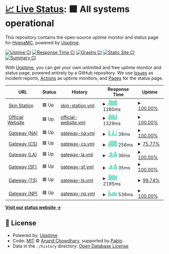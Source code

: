 # [📈 Live Status](https://HyenaMC.github.io/upptime): <!--live status--> **🟩 All systems operational**

This repository contains the open-source uptime monitor and status page for [HyenaMC](account.teamhyena.org), powered by [Upptime](https://github.com/upptime/upptime).

[![Uptime CI](https://github.com/HyenaMC/upptime/workflows/Uptime%20CI/badge.svg)](https://github.com/HyenaMC/upptime/actions?query=workflow%3A%22Uptime+CI%22)
[![Response Time CI](https://github.com/HyenaMC/upptime/workflows/Response%20Time%20CI/badge.svg)](https://github.com/HyenaMC/upptime/actions?query=workflow%3A%22Response+Time+CI%22)
[![Graphs CI](https://github.com/HyenaMC/upptime/workflows/Graphs%20CI/badge.svg)](https://github.com/HyenaMC/upptime/actions?query=workflow%3A%22Graphs+CI%22)
[![Static Site CI](https://github.com/HyenaMC/upptime/workflows/Static%20Site%20CI/badge.svg)](https://github.com/HyenaMC/upptime/actions?query=workflow%3A%22Static+Site+CI%22)
[![Summary CI](https://github.com/HyenaMC/upptime/workflows/Summary%20CI/badge.svg)](https://github.com/HyenaMC/upptime/actions?query=workflow%3A%22Summary+CI%22)

With [Upptime](https://upptime.js.org), you can get your own unlimited and free uptime monitor and status page, powered entirely by a GitHub repository. We use [Issues](https://github.com/HyenaMC/upptime/issues) as incident reports, [Actions](https://github.com/HyenaMC/upptime/actions) as uptime monitors, and [Pages](https://HyenaMC.github.io/upptime) for the status page.

<!--start: status pages-->
<!-- This summary is generated by Upptime (https://github.com/upptime/upptime) -->
<!-- Do not edit this manually, your changes will be overwritten -->
<!-- prettier-ignore -->
| URL | Status | History | Response Time | Uptime |
| --- | ------ | ------- | ------------- | ------ |
| <img alt="" src="https://icons.duckduckgo.com/ip3/account.teamhyena.org.ico" height="13"> [Skin Station](https://account.teamhyena.org) | 🟩 Up | [skin-station.yml](https://github.com/HyenaMC/upptime/commits/HEAD/history/skin-station.yml) | <details><summary><img alt="Response time graph" src="./graphs/skin-station/response-time-week.png" height="20"> 1280ms</summary><br><a href="https://status.teamhyena.org/history/skin-station"><img alt="Response time 1482" src="https://img.shields.io/endpoint?url=https%3A%2F%2Fraw.githubusercontent.com%2FHyenaMC%2Fupptime%2FHEAD%2Fapi%2Fskin-station%2Fresponse-time.json"></a><br><a href="https://status.teamhyena.org/history/skin-station"><img alt="24-hour response time 1207" src="https://img.shields.io/endpoint?url=https%3A%2F%2Fraw.githubusercontent.com%2FHyenaMC%2Fupptime%2FHEAD%2Fapi%2Fskin-station%2Fresponse-time-day.json"></a><br><a href="https://status.teamhyena.org/history/skin-station"><img alt="7-day response time 1280" src="https://img.shields.io/endpoint?url=https%3A%2F%2Fraw.githubusercontent.com%2FHyenaMC%2Fupptime%2FHEAD%2Fapi%2Fskin-station%2Fresponse-time-week.json"></a><br><a href="https://status.teamhyena.org/history/skin-station"><img alt="30-day response time 605" src="https://img.shields.io/endpoint?url=https%3A%2F%2Fraw.githubusercontent.com%2FHyenaMC%2Fupptime%2FHEAD%2Fapi%2Fskin-station%2Fresponse-time-month.json"></a><br><a href="https://status.teamhyena.org/history/skin-station"><img alt="1-year response time 1482" src="https://img.shields.io/endpoint?url=https%3A%2F%2Fraw.githubusercontent.com%2FHyenaMC%2Fupptime%2FHEAD%2Fapi%2Fskin-station%2Fresponse-time-year.json"></a></details> | <details><summary><a href="https://status.teamhyena.org/history/skin-station">100.00%</a></summary><a href="https://status.teamhyena.org/history/skin-station"><img alt="All-time uptime 98.15%" src="https://img.shields.io/endpoint?url=https%3A%2F%2Fraw.githubusercontent.com%2FHyenaMC%2Fupptime%2FHEAD%2Fapi%2Fskin-station%2Fuptime.json"></a><br><a href="https://status.teamhyena.org/history/skin-station"><img alt="24-hour uptime 100.00%" src="https://img.shields.io/endpoint?url=https%3A%2F%2Fraw.githubusercontent.com%2FHyenaMC%2Fupptime%2FHEAD%2Fapi%2Fskin-station%2Fuptime-day.json"></a><br><a href="https://status.teamhyena.org/history/skin-station"><img alt="7-day uptime 100.00%" src="https://img.shields.io/endpoint?url=https%3A%2F%2Fraw.githubusercontent.com%2FHyenaMC%2Fupptime%2FHEAD%2Fapi%2Fskin-station%2Fuptime-week.json"></a><br><a href="https://status.teamhyena.org/history/skin-station"><img alt="30-day uptime 97.52%" src="https://img.shields.io/endpoint?url=https%3A%2F%2Fraw.githubusercontent.com%2FHyenaMC%2Fupptime%2FHEAD%2Fapi%2Fskin-station%2Fuptime-month.json"></a><br><a href="https://status.teamhyena.org/history/skin-station"><img alt="1-year uptime 98.15%" src="https://img.shields.io/endpoint?url=https%3A%2F%2Fraw.githubusercontent.com%2FHyenaMC%2Fupptime%2FHEAD%2Fapi%2Fskin-station%2Fuptime-year.json"></a></details>
| <img alt="" src="https://icons.duckduckgo.com/ip3/minecraft.teamhyena.org.ico" height="13"> [Official Website](https://minecraft.teamhyena.org) | 🟩 Up | [official-website.yml](https://github.com/HyenaMC/upptime/commits/HEAD/history/official-website.yml) | <details><summary><img alt="Response time graph" src="./graphs/official-website/response-time-week.png" height="20"> 1329ms</summary><br><a href="https://status.teamhyena.org/history/official-website"><img alt="Response time 1193" src="https://img.shields.io/endpoint?url=https%3A%2F%2Fraw.githubusercontent.com%2FHyenaMC%2Fupptime%2FHEAD%2Fapi%2Fofficial-website%2Fresponse-time.json"></a><br><a href="https://status.teamhyena.org/history/official-website"><img alt="24-hour response time 1214" src="https://img.shields.io/endpoint?url=https%3A%2F%2Fraw.githubusercontent.com%2FHyenaMC%2Fupptime%2FHEAD%2Fapi%2Fofficial-website%2Fresponse-time-day.json"></a><br><a href="https://status.teamhyena.org/history/official-website"><img alt="7-day response time 1329" src="https://img.shields.io/endpoint?url=https%3A%2F%2Fraw.githubusercontent.com%2FHyenaMC%2Fupptime%2FHEAD%2Fapi%2Fofficial-website%2Fresponse-time-week.json"></a><br><a href="https://status.teamhyena.org/history/official-website"><img alt="30-day response time 1193" src="https://img.shields.io/endpoint?url=https%3A%2F%2Fraw.githubusercontent.com%2FHyenaMC%2Fupptime%2FHEAD%2Fapi%2Fofficial-website%2Fresponse-time-month.json"></a><br><a href="https://status.teamhyena.org/history/official-website"><img alt="1-year response time 1193" src="https://img.shields.io/endpoint?url=https%3A%2F%2Fraw.githubusercontent.com%2FHyenaMC%2Fupptime%2FHEAD%2Fapi%2Fofficial-website%2Fresponse-time-year.json"></a></details> | <details><summary><a href="https://status.teamhyena.org/history/official-website">100.00%</a></summary><a href="https://status.teamhyena.org/history/official-website"><img alt="All-time uptime 99.70%" src="https://img.shields.io/endpoint?url=https%3A%2F%2Fraw.githubusercontent.com%2FHyenaMC%2Fupptime%2FHEAD%2Fapi%2Fofficial-website%2Fuptime.json"></a><br><a href="https://status.teamhyena.org/history/official-website"><img alt="24-hour uptime 100.00%" src="https://img.shields.io/endpoint?url=https%3A%2F%2Fraw.githubusercontent.com%2FHyenaMC%2Fupptime%2FHEAD%2Fapi%2Fofficial-website%2Fuptime-day.json"></a><br><a href="https://status.teamhyena.org/history/official-website"><img alt="7-day uptime 100.00%" src="https://img.shields.io/endpoint?url=https%3A%2F%2Fraw.githubusercontent.com%2FHyenaMC%2Fupptime%2FHEAD%2Fapi%2Fofficial-website%2Fuptime-week.json"></a><br><a href="https://status.teamhyena.org/history/official-website"><img alt="30-day uptime 99.70%" src="https://img.shields.io/endpoint?url=https%3A%2F%2Fraw.githubusercontent.com%2FHyenaMC%2Fupptime%2FHEAD%2Fapi%2Fofficial-website%2Fuptime-month.json"></a><br><a href="https://status.teamhyena.org/history/official-website"><img alt="1-year uptime 99.70%" src="https://img.shields.io/endpoint?url=https%3A%2F%2Fraw.githubusercontent.com%2FHyenaMC%2Fupptime%2FHEAD%2Fapi%2Fofficial-website%2Fuptime-year.json"></a></details>
| <img alt="" src="https://icons.duckduckgo.com/ip3/null.ico" height="13"> [Gateway (NA)](mc-na.teamhyena.org) | 🟩 Up | [gateway-na.yml](https://github.com/HyenaMC/upptime/commits/HEAD/history/gateway-na.yml) | <details><summary><img alt="Response time graph" src="./graphs/gateway-na/response-time-week.png" height="20"> 38ms</summary><br><a href="https://status.teamhyena.org/history/gateway-na"><img alt="Response time 30" src="https://img.shields.io/endpoint?url=https%3A%2F%2Fraw.githubusercontent.com%2FHyenaMC%2Fupptime%2FHEAD%2Fapi%2Fgateway-na%2Fresponse-time.json"></a><br><a href="https://status.teamhyena.org/history/gateway-na"><img alt="24-hour response time 69" src="https://img.shields.io/endpoint?url=https%3A%2F%2Fraw.githubusercontent.com%2FHyenaMC%2Fupptime%2FHEAD%2Fapi%2Fgateway-na%2Fresponse-time-day.json"></a><br><a href="https://status.teamhyena.org/history/gateway-na"><img alt="7-day response time 38" src="https://img.shields.io/endpoint?url=https%3A%2F%2Fraw.githubusercontent.com%2FHyenaMC%2Fupptime%2FHEAD%2Fapi%2Fgateway-na%2Fresponse-time-week.json"></a><br><a href="https://status.teamhyena.org/history/gateway-na"><img alt="30-day response time 27" src="https://img.shields.io/endpoint?url=https%3A%2F%2Fraw.githubusercontent.com%2FHyenaMC%2Fupptime%2FHEAD%2Fapi%2Fgateway-na%2Fresponse-time-month.json"></a><br><a href="https://status.teamhyena.org/history/gateway-na"><img alt="1-year response time 30" src="https://img.shields.io/endpoint?url=https%3A%2F%2Fraw.githubusercontent.com%2FHyenaMC%2Fupptime%2FHEAD%2Fapi%2Fgateway-na%2Fresponse-time-year.json"></a></details> | <details><summary><a href="https://status.teamhyena.org/history/gateway-na">100.00%</a></summary><a href="https://status.teamhyena.org/history/gateway-na"><img alt="All-time uptime 99.92%" src="https://img.shields.io/endpoint?url=https%3A%2F%2Fraw.githubusercontent.com%2FHyenaMC%2Fupptime%2FHEAD%2Fapi%2Fgateway-na%2Fuptime.json"></a><br><a href="https://status.teamhyena.org/history/gateway-na"><img alt="24-hour uptime 100.00%" src="https://img.shields.io/endpoint?url=https%3A%2F%2Fraw.githubusercontent.com%2FHyenaMC%2Fupptime%2FHEAD%2Fapi%2Fgateway-na%2Fuptime-day.json"></a><br><a href="https://status.teamhyena.org/history/gateway-na"><img alt="7-day uptime 100.00%" src="https://img.shields.io/endpoint?url=https%3A%2F%2Fraw.githubusercontent.com%2FHyenaMC%2Fupptime%2FHEAD%2Fapi%2Fgateway-na%2Fuptime-week.json"></a><br><a href="https://status.teamhyena.org/history/gateway-na"><img alt="30-day uptime 100.00%" src="https://img.shields.io/endpoint?url=https%3A%2F%2Fraw.githubusercontent.com%2FHyenaMC%2Fupptime%2FHEAD%2Fapi%2Fgateway-na%2Fuptime-month.json"></a><br><a href="https://status.teamhyena.org/history/gateway-na"><img alt="1-year uptime 99.92%" src="https://img.shields.io/endpoint?url=https%3A%2F%2Fraw.githubusercontent.com%2FHyenaMC%2Fupptime%2FHEAD%2Fapi%2Fgateway-na%2Fuptime-year.json"></a></details>
| <img alt="" src="https://icons.duckduckgo.com/ip3/null.ico" height="13"> [Gateway (CS)](mc-cs.teamhyena.org) | 🟩 Up | [gateway-cs.yml](https://github.com/HyenaMC/upptime/commits/HEAD/history/gateway-cs.yml) | <details><summary><img alt="Response time graph" src="./graphs/gateway-cs/response-time-week.png" height="20"> 256ms</summary><br><a href="https://status.teamhyena.org/history/gateway-cs"><img alt="Response time 274" src="https://img.shields.io/endpoint?url=https%3A%2F%2Fraw.githubusercontent.com%2FHyenaMC%2Fupptime%2FHEAD%2Fapi%2Fgateway-cs%2Fresponse-time.json"></a><br><a href="https://status.teamhyena.org/history/gateway-cs"><img alt="24-hour response time 229" src="https://img.shields.io/endpoint?url=https%3A%2F%2Fraw.githubusercontent.com%2FHyenaMC%2Fupptime%2FHEAD%2Fapi%2Fgateway-cs%2Fresponse-time-day.json"></a><br><a href="https://status.teamhyena.org/history/gateway-cs"><img alt="7-day response time 256" src="https://img.shields.io/endpoint?url=https%3A%2F%2Fraw.githubusercontent.com%2FHyenaMC%2Fupptime%2FHEAD%2Fapi%2Fgateway-cs%2Fresponse-time-week.json"></a><br><a href="https://status.teamhyena.org/history/gateway-cs"><img alt="30-day response time 261" src="https://img.shields.io/endpoint?url=https%3A%2F%2Fraw.githubusercontent.com%2FHyenaMC%2Fupptime%2FHEAD%2Fapi%2Fgateway-cs%2Fresponse-time-month.json"></a><br><a href="https://status.teamhyena.org/history/gateway-cs"><img alt="1-year response time 274" src="https://img.shields.io/endpoint?url=https%3A%2F%2Fraw.githubusercontent.com%2FHyenaMC%2Fupptime%2FHEAD%2Fapi%2Fgateway-cs%2Fresponse-time-year.json"></a></details> | <details><summary><a href="https://status.teamhyena.org/history/gateway-cs">75.77%</a></summary><a href="https://status.teamhyena.org/history/gateway-cs"><img alt="All-time uptime 94.15%" src="https://img.shields.io/endpoint?url=https%3A%2F%2Fraw.githubusercontent.com%2FHyenaMC%2Fupptime%2FHEAD%2Fapi%2Fgateway-cs%2Fuptime.json"></a><br><a href="https://status.teamhyena.org/history/gateway-cs"><img alt="24-hour uptime 100.00%" src="https://img.shields.io/endpoint?url=https%3A%2F%2Fraw.githubusercontent.com%2FHyenaMC%2Fupptime%2FHEAD%2Fapi%2Fgateway-cs%2Fuptime-day.json"></a><br><a href="https://status.teamhyena.org/history/gateway-cs"><img alt="7-day uptime 75.77%" src="https://img.shields.io/endpoint?url=https%3A%2F%2Fraw.githubusercontent.com%2FHyenaMC%2Fupptime%2FHEAD%2Fapi%2Fgateway-cs%2Fuptime-week.json"></a><br><a href="https://status.teamhyena.org/history/gateway-cs"><img alt="30-day uptime 88.43%" src="https://img.shields.io/endpoint?url=https%3A%2F%2Fraw.githubusercontent.com%2FHyenaMC%2Fupptime%2FHEAD%2Fapi%2Fgateway-cs%2Fuptime-month.json"></a><br><a href="https://status.teamhyena.org/history/gateway-cs"><img alt="1-year uptime 94.15%" src="https://img.shields.io/endpoint?url=https%3A%2F%2Fraw.githubusercontent.com%2FHyenaMC%2Fupptime%2FHEAD%2Fapi%2Fgateway-cs%2Fuptime-year.json"></a></details>
| <img alt="" src="https://icons.duckduckgo.com/ip3/null.ico" height="13"> [Gateway (LA)](mc-la.teamhyena.org) | 🟩 Up | [gateway-la.yml](https://github.com/HyenaMC/upptime/commits/HEAD/history/gateway-la.yml) | <details><summary><img alt="Response time graph" src="./graphs/gateway-la/response-time-week.png" height="20"> 36ms</summary><br><a href="https://status.teamhyena.org/history/gateway-la"><img alt="Response time 45" src="https://img.shields.io/endpoint?url=https%3A%2F%2Fraw.githubusercontent.com%2FHyenaMC%2Fupptime%2FHEAD%2Fapi%2Fgateway-la%2Fresponse-time.json"></a><br><a href="https://status.teamhyena.org/history/gateway-la"><img alt="24-hour response time 9" src="https://img.shields.io/endpoint?url=https%3A%2F%2Fraw.githubusercontent.com%2FHyenaMC%2Fupptime%2FHEAD%2Fapi%2Fgateway-la%2Fresponse-time-day.json"></a><br><a href="https://status.teamhyena.org/history/gateway-la"><img alt="7-day response time 36" src="https://img.shields.io/endpoint?url=https%3A%2F%2Fraw.githubusercontent.com%2FHyenaMC%2Fupptime%2FHEAD%2Fapi%2Fgateway-la%2Fresponse-time-week.json"></a><br><a href="https://status.teamhyena.org/history/gateway-la"><img alt="30-day response time 45" src="https://img.shields.io/endpoint?url=https%3A%2F%2Fraw.githubusercontent.com%2FHyenaMC%2Fupptime%2FHEAD%2Fapi%2Fgateway-la%2Fresponse-time-month.json"></a><br><a href="https://status.teamhyena.org/history/gateway-la"><img alt="1-year response time 45" src="https://img.shields.io/endpoint?url=https%3A%2F%2Fraw.githubusercontent.com%2FHyenaMC%2Fupptime%2FHEAD%2Fapi%2Fgateway-la%2Fresponse-time-year.json"></a></details> | <details><summary><a href="https://status.teamhyena.org/history/gateway-la">100.00%</a></summary><a href="https://status.teamhyena.org/history/gateway-la"><img alt="All-time uptime 100.00%" src="https://img.shields.io/endpoint?url=https%3A%2F%2Fraw.githubusercontent.com%2FHyenaMC%2Fupptime%2FHEAD%2Fapi%2Fgateway-la%2Fuptime.json"></a><br><a href="https://status.teamhyena.org/history/gateway-la"><img alt="24-hour uptime 100.00%" src="https://img.shields.io/endpoint?url=https%3A%2F%2Fraw.githubusercontent.com%2FHyenaMC%2Fupptime%2FHEAD%2Fapi%2Fgateway-la%2Fuptime-day.json"></a><br><a href="https://status.teamhyena.org/history/gateway-la"><img alt="7-day uptime 100.00%" src="https://img.shields.io/endpoint?url=https%3A%2F%2Fraw.githubusercontent.com%2FHyenaMC%2Fupptime%2FHEAD%2Fapi%2Fgateway-la%2Fuptime-week.json"></a><br><a href="https://status.teamhyena.org/history/gateway-la"><img alt="30-day uptime 100.00%" src="https://img.shields.io/endpoint?url=https%3A%2F%2Fraw.githubusercontent.com%2FHyenaMC%2Fupptime%2FHEAD%2Fapi%2Fgateway-la%2Fuptime-month.json"></a><br><a href="https://status.teamhyena.org/history/gateway-la"><img alt="1-year uptime 100.00%" src="https://img.shields.io/endpoint?url=https%3A%2F%2Fraw.githubusercontent.com%2FHyenaMC%2Fupptime%2FHEAD%2Fapi%2Fgateway-la%2Fuptime-year.json"></a></details>
| <img alt="" src="https://icons.duckduckgo.com/ip3/null.ico" height="13"> [Gateway (SF)](mc-sf.teamhyena.org) | 🟩 Up | [gateway-sf.yml](https://github.com/HyenaMC/upptime/commits/HEAD/history/gateway-sf.yml) | <details><summary><img alt="Response time graph" src="./graphs/gateway-sf/response-time-week.png" height="20"> 35ms</summary><br><a href="https://status.teamhyena.org/history/gateway-sf"><img alt="Response time 45" src="https://img.shields.io/endpoint?url=https%3A%2F%2Fraw.githubusercontent.com%2FHyenaMC%2Fupptime%2FHEAD%2Fapi%2Fgateway-sf%2Fresponse-time.json"></a><br><a href="https://status.teamhyena.org/history/gateway-sf"><img alt="24-hour response time 20" src="https://img.shields.io/endpoint?url=https%3A%2F%2Fraw.githubusercontent.com%2FHyenaMC%2Fupptime%2FHEAD%2Fapi%2Fgateway-sf%2Fresponse-time-day.json"></a><br><a href="https://status.teamhyena.org/history/gateway-sf"><img alt="7-day response time 35" src="https://img.shields.io/endpoint?url=https%3A%2F%2Fraw.githubusercontent.com%2FHyenaMC%2Fupptime%2FHEAD%2Fapi%2Fgateway-sf%2Fresponse-time-week.json"></a><br><a href="https://status.teamhyena.org/history/gateway-sf"><img alt="30-day response time 45" src="https://img.shields.io/endpoint?url=https%3A%2F%2Fraw.githubusercontent.com%2FHyenaMC%2Fupptime%2FHEAD%2Fapi%2Fgateway-sf%2Fresponse-time-month.json"></a><br><a href="https://status.teamhyena.org/history/gateway-sf"><img alt="1-year response time 45" src="https://img.shields.io/endpoint?url=https%3A%2F%2Fraw.githubusercontent.com%2FHyenaMC%2Fupptime%2FHEAD%2Fapi%2Fgateway-sf%2Fresponse-time-year.json"></a></details> | <details><summary><a href="https://status.teamhyena.org/history/gateway-sf">100.00%</a></summary><a href="https://status.teamhyena.org/history/gateway-sf"><img alt="All-time uptime 100.00%" src="https://img.shields.io/endpoint?url=https%3A%2F%2Fraw.githubusercontent.com%2FHyenaMC%2Fupptime%2FHEAD%2Fapi%2Fgateway-sf%2Fuptime.json"></a><br><a href="https://status.teamhyena.org/history/gateway-sf"><img alt="24-hour uptime 100.00%" src="https://img.shields.io/endpoint?url=https%3A%2F%2Fraw.githubusercontent.com%2FHyenaMC%2Fupptime%2FHEAD%2Fapi%2Fgateway-sf%2Fuptime-day.json"></a><br><a href="https://status.teamhyena.org/history/gateway-sf"><img alt="7-day uptime 100.00%" src="https://img.shields.io/endpoint?url=https%3A%2F%2Fraw.githubusercontent.com%2FHyenaMC%2Fupptime%2FHEAD%2Fapi%2Fgateway-sf%2Fuptime-week.json"></a><br><a href="https://status.teamhyena.org/history/gateway-sf"><img alt="30-day uptime 100.00%" src="https://img.shields.io/endpoint?url=https%3A%2F%2Fraw.githubusercontent.com%2FHyenaMC%2Fupptime%2FHEAD%2Fapi%2Fgateway-sf%2Fuptime-month.json"></a><br><a href="https://status.teamhyena.org/history/gateway-sf"><img alt="1-year uptime 100.00%" src="https://img.shields.io/endpoint?url=https%3A%2F%2Fraw.githubusercontent.com%2FHyenaMC%2Fupptime%2FHEAD%2Fapi%2Fgateway-sf%2Fuptime-year.json"></a></details>
| <img alt="" src="https://icons.duckduckgo.com/ip3/null.ico" height="13"> [Gateway (TS)](mc-ts.teamhyena.org) | 🟩 Up | [gateway-ts.yml](https://github.com/HyenaMC/upptime/commits/HEAD/history/gateway-ts.yml) | <details><summary><img alt="Response time graph" src="./graphs/gateway-ts/response-time-week.png" height="20"> 2195ms</summary><br><a href="https://status.teamhyena.org/history/gateway-ts"><img alt="Response time 1213" src="https://img.shields.io/endpoint?url=https%3A%2F%2Fraw.githubusercontent.com%2FHyenaMC%2Fupptime%2FHEAD%2Fapi%2Fgateway-ts%2Fresponse-time.json"></a><br><a href="https://status.teamhyena.org/history/gateway-ts"><img alt="24-hour response time 5158" src="https://img.shields.io/endpoint?url=https%3A%2F%2Fraw.githubusercontent.com%2FHyenaMC%2Fupptime%2FHEAD%2Fapi%2Fgateway-ts%2Fresponse-time-day.json"></a><br><a href="https://status.teamhyena.org/history/gateway-ts"><img alt="7-day response time 2195" src="https://img.shields.io/endpoint?url=https%3A%2F%2Fraw.githubusercontent.com%2FHyenaMC%2Fupptime%2FHEAD%2Fapi%2Fgateway-ts%2Fresponse-time-week.json"></a><br><a href="https://status.teamhyena.org/history/gateway-ts"><img alt="30-day response time 1213" src="https://img.shields.io/endpoint?url=https%3A%2F%2Fraw.githubusercontent.com%2FHyenaMC%2Fupptime%2FHEAD%2Fapi%2Fgateway-ts%2Fresponse-time-month.json"></a><br><a href="https://status.teamhyena.org/history/gateway-ts"><img alt="1-year response time 1213" src="https://img.shields.io/endpoint?url=https%3A%2F%2Fraw.githubusercontent.com%2FHyenaMC%2Fupptime%2FHEAD%2Fapi%2Fgateway-ts%2Fresponse-time-year.json"></a></details> | <details><summary><a href="https://status.teamhyena.org/history/gateway-ts">99.74%</a></summary><a href="https://status.teamhyena.org/history/gateway-ts"><img alt="All-time uptime 99.86%" src="https://img.shields.io/endpoint?url=https%3A%2F%2Fraw.githubusercontent.com%2FHyenaMC%2Fupptime%2FHEAD%2Fapi%2Fgateway-ts%2Fuptime.json"></a><br><a href="https://status.teamhyena.org/history/gateway-ts"><img alt="24-hour uptime 98.18%" src="https://img.shields.io/endpoint?url=https%3A%2F%2Fraw.githubusercontent.com%2FHyenaMC%2Fupptime%2FHEAD%2Fapi%2Fgateway-ts%2Fuptime-day.json"></a><br><a href="https://status.teamhyena.org/history/gateway-ts"><img alt="7-day uptime 99.74%" src="https://img.shields.io/endpoint?url=https%3A%2F%2Fraw.githubusercontent.com%2FHyenaMC%2Fupptime%2FHEAD%2Fapi%2Fgateway-ts%2Fuptime-week.json"></a><br><a href="https://status.teamhyena.org/history/gateway-ts"><img alt="30-day uptime 99.86%" src="https://img.shields.io/endpoint?url=https%3A%2F%2Fraw.githubusercontent.com%2FHyenaMC%2Fupptime%2FHEAD%2Fapi%2Fgateway-ts%2Fuptime-month.json"></a><br><a href="https://status.teamhyena.org/history/gateway-ts"><img alt="1-year uptime 99.86%" src="https://img.shields.io/endpoint?url=https%3A%2F%2Fraw.githubusercontent.com%2FHyenaMC%2Fupptime%2FHEAD%2Fapi%2Fgateway-ts%2Fuptime-year.json"></a></details>
| <img alt="" src="https://icons.duckduckgo.com/ip3/null.ico" height="13"> [Gateway (NP)](mc-np.teamhyena.org) | 🟩 Up | [gateway-np.yml](https://github.com/HyenaMC/upptime/commits/HEAD/history/gateway-np.yml) | <details><summary><img alt="Response time graph" src="./graphs/gateway-np/response-time-week.png" height="20"> 538ms</summary><br><a href="https://status.teamhyena.org/history/gateway-np"><img alt="Response time 501" src="https://img.shields.io/endpoint?url=https%3A%2F%2Fraw.githubusercontent.com%2FHyenaMC%2Fupptime%2FHEAD%2Fapi%2Fgateway-np%2Fresponse-time.json"></a><br><a href="https://status.teamhyena.org/history/gateway-np"><img alt="24-hour response time 595" src="https://img.shields.io/endpoint?url=https%3A%2F%2Fraw.githubusercontent.com%2FHyenaMC%2Fupptime%2FHEAD%2Fapi%2Fgateway-np%2Fresponse-time-day.json"></a><br><a href="https://status.teamhyena.org/history/gateway-np"><img alt="7-day response time 538" src="https://img.shields.io/endpoint?url=https%3A%2F%2Fraw.githubusercontent.com%2FHyenaMC%2Fupptime%2FHEAD%2Fapi%2Fgateway-np%2Fresponse-time-week.json"></a><br><a href="https://status.teamhyena.org/history/gateway-np"><img alt="30-day response time 501" src="https://img.shields.io/endpoint?url=https%3A%2F%2Fraw.githubusercontent.com%2FHyenaMC%2Fupptime%2FHEAD%2Fapi%2Fgateway-np%2Fresponse-time-month.json"></a><br><a href="https://status.teamhyena.org/history/gateway-np"><img alt="1-year response time 501" src="https://img.shields.io/endpoint?url=https%3A%2F%2Fraw.githubusercontent.com%2FHyenaMC%2Fupptime%2FHEAD%2Fapi%2Fgateway-np%2Fresponse-time-year.json"></a></details> | <details><summary><a href="https://status.teamhyena.org/history/gateway-np">100.00%</a></summary><a href="https://status.teamhyena.org/history/gateway-np"><img alt="All-time uptime 100.00%" src="https://img.shields.io/endpoint?url=https%3A%2F%2Fraw.githubusercontent.com%2FHyenaMC%2Fupptime%2FHEAD%2Fapi%2Fgateway-np%2Fuptime.json"></a><br><a href="https://status.teamhyena.org/history/gateway-np"><img alt="24-hour uptime 100.00%" src="https://img.shields.io/endpoint?url=https%3A%2F%2Fraw.githubusercontent.com%2FHyenaMC%2Fupptime%2FHEAD%2Fapi%2Fgateway-np%2Fuptime-day.json"></a><br><a href="https://status.teamhyena.org/history/gateway-np"><img alt="7-day uptime 100.00%" src="https://img.shields.io/endpoint?url=https%3A%2F%2Fraw.githubusercontent.com%2FHyenaMC%2Fupptime%2FHEAD%2Fapi%2Fgateway-np%2Fuptime-week.json"></a><br><a href="https://status.teamhyena.org/history/gateway-np"><img alt="30-day uptime 100.00%" src="https://img.shields.io/endpoint?url=https%3A%2F%2Fraw.githubusercontent.com%2FHyenaMC%2Fupptime%2FHEAD%2Fapi%2Fgateway-np%2Fuptime-month.json"></a><br><a href="https://status.teamhyena.org/history/gateway-np"><img alt="1-year uptime 100.00%" src="https://img.shields.io/endpoint?url=https%3A%2F%2Fraw.githubusercontent.com%2FHyenaMC%2Fupptime%2FHEAD%2Fapi%2Fgateway-np%2Fuptime-year.json"></a></details>

<!--end: status pages-->

[**Visit our status website →**](https://HyenaMC.github.io/upptime)

## 📄 License

- Powered by: [Upptime](https://github.com/upptime/upptime)
- Code: [MIT](./LICENSE) © [Anand Chowdhary](https://anandchowdhary.com), supported by [Pabio](https://pabio.com)
- Data in the `./history` directory: [Open Database License](https://opendatacommons.org/licenses/odbl/1-0/)
